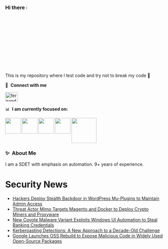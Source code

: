 ### Hi there <a href="https://www.gautamkrishnar.com/"><img src="https://media.giphy.com/media/hvRJCLFzcasrR4ia7z/giphy.gif" width="5%"></a>
This is my repository where I test code and try not to break my code :rofl:

🔗 &nbsp;**Connect with me**
<p align="left">
<a href="https://linkedin.com/in/fernandorlcruz" target="blank"><img align="center" src="https://raw.githubusercontent.com/rahuldkjain/github-profile-readme-generator/master/src/images/icons/Social/linked-in-alt.svg" alt="fernando cruz" height="30" width="40" /></a>
  
📊 &nbsp;**I am currently focused on:**

<img align="left" width='50' height='50' src="https://cdn.jsdelivr.net/gh/devicons/devicon/icons/python/python-original-wordmark.svg" />
<img align="left" width='50' height='50' src="https://cdn.jsdelivr.net/gh/devicons/devicon/icons/csharp/csharp-original.svg" />
<img align="left" width='50' height='50' src="https://cdn.jsdelivr.net/gh/devicons/devicon/icons/jenkins/jenkins-original.svg" />
<img align="left" width='50' height='50' src="https://www.svgrepo.com/show/306098/githubactions.svg" />
<img width='80' height='80' src="https://cdn2.vectorstock.com/i/1000x1000/64/81/security-testing-concept-icon-safety-audit-key-vector-29166481.jpg" />
          
          
  
### ✨&nbsp; About Me

I am a SDET with emphasis on automation. 9+ years of experience.

# Security News
<!-- BLOG-POST-LIST:START -->
- [Hackers Deploy Stealth Backdoor in WordPress Mu-Plugins to Maintain Admin Access](https://thehackernews.com/2025/07/hackers-deploy-stealth-backdoor-in.html)
- [Threat Actor Mimo Targets Magento and Docker to Deploy Crypto Miners and Proxyware](https://thehackernews.com/2025/07/threat-actor-mimo-targets-magento-and.html)
- [New Coyote Malware Variant Exploits Windows UI Automation to Steal Banking Credentials](https://thehackernews.com/2025/07/new-coyote-malware-variant-exploits.html)
- [Kerberoasting Detections: A New Approach to a Decade-Old Challenge](https://thehackernews.com/2025/07/kerberoasting-detections-new-approach.html)
- [Google Launches OSS Rebuild to Expose Malicious Code in Widely Used Open-Source Packages](https://thehackernews.com/2025/07/google-launches-oss-rebuild-to-expose.html)
<!-- BLOG-POST-LIST:END -->
